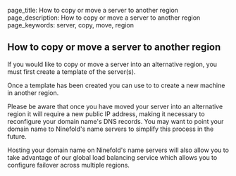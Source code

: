 page_title: How to copy or move a server to another region
page_description: How to copy or move a server to another region
page_keywords: server, copy, move, region

## How to copy or move a server to another region

If you would like to copy or move a server into an alternative region, you must first create a template of the server(s). 

Once a template has been created you can use to to create a new machine in another region.

Please be aware that once you have moved your server into an alternative region it will require a new public IP address, making it necessary to reconfigure your domain name's DNS records. You may want to point your domain name to Ninefold's name servers to simplify this process in the future.

Hosting your domain name on Ninefold's name servers will also allow you to take advantage of our global load balancing service which allows you to configure failover across multiple regions.